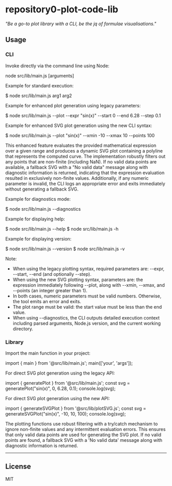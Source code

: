# repository0-plot-code-lib

_"Be a go-to plot library with a CLI, be the jq of formulae visualisations."_

## Usage

### CLI

Invoke directly via the command line using Node:

  node src/lib/main.js [arguments]

Example for standard execution:

  $ node src/lib/main.js arg1 arg2

Example for enhanced plot generation using legacy parameters:

  $ node src/lib/main.js --plot --expr "sin(x)" --start 0 --end 6.28 --step 0.1

Example for enhanced SVG plot generation using the new CLI syntax:

  $ node src/lib/main.js --plot "sin(x)" --xmin -10 --xmax 10 --points 100

This enhanced feature evaluates the provided mathematical expression over a given range and produces a dynamic SVG plot containing a polyline that represents the computed curve. The implementation robustly filters out any points that are non-finite (including NaN). If no valid data points are available, a fallback SVG with a "No valid data" message along with diagnostic information is returned, indicating that the expression evaluation resulted in exclusively non-finite values. Additionally, if any numeric parameter is invalid, the CLI logs an appropriate error and exits immediately without generating a fallback SVG.

Example for diagnostics mode:

  $ node src/lib/main.js --diagnostics

Example for displaying help:

  $ node src/lib/main.js --help
  $ node src/lib/main.js -h

Example for displaying version:

  $ node src/lib/main.js --version
  $ node src/lib/main.js -v

Note:
- When using the legacy plotting syntax, required parameters are: --expr, --start, --end (and optionally --step).
- When using the new SVG plotting syntax, parameters are: the expression immediately following --plot, along with --xmin, --xmax, and --points (an integer greater than 1).
- In both cases, numeric parameters must be valid numbers. Otherwise, the tool emits an error and exits.
- The plot range must be valid: the start value must be less than the end value.
- When using --diagnostics, the CLI outputs detailed execution context including parsed arguments, Node.js version, and the current working directory.

### Library

Import the main function in your project:

  import { main } from '@src/lib/main.js';
  main(['your', 'args']);

For direct SVG plot generation using the legacy API:

  import { generatePlot } from '@src/lib/main.js';
  const svg = generatePlot("sin(x)", 0, 6.28, 0.1);
  console.log(svg);

For direct SVG plot generation using the new API:

  import { generateSVGPlot } from '@src/lib/plotSVG.js';
  const svg = generateSVGPlot("sin(x)", -10, 10, 100);
  console.log(svg);

The plotting functions use robust filtering with a try/catch mechanism to ignore non-finite values and any intermittent evaluation errors. This ensures that only valid data points are used for generating the SVG plot. If no valid points are found, a fallback SVG with a 'No valid data' message along with diagnostic information is returned.

---

## License

MIT
